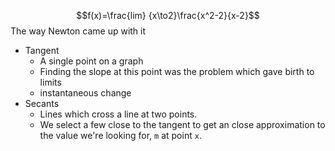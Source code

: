 
$$f(x)=\frac{lim} {x\to2}\frac{x^2-2}{x-2}$$
The way Newton came up with it
- Tangent
	- A single point on a graph
	- Finding the slope at this point was the problem which gave birth to limits
	- instantaneous change
- Secants
	- Lines which cross a line at two points.
	- We select a few close to the tangent to get an close approximation to the value we're looking for, `m` at point `x`.